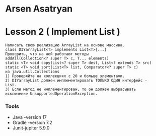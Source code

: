 # Arsen Asatryan

# Lesson 2 ( Implement List )
```
Написать свою реализацию ArrayList на основе массива.
class DIYarrayList<T> implements List<T>{...}
Проверить, что на ней работают методы
addAll(Collection<? super T> c, T... elements)
static <T> void copy(List<? super T> dest, List<? extends T> src)
static <T> void sort(List<T> list, Comparator<? super T> c)
из java.util.Collections
1) Проверяйте на коллекциях с 20 и больше элементами.
2) DIYarrayList должен имплементировать ТОЛЬКО ОДИН интерфейс -
List.
3) Если метод не имплементирован, то он должен выбрасывать
исключение UnsupportedOperationException.
```
### Tools
- Java -version 17
- Gradle -version 7.2
- Junit-jupiter 5.9.0

